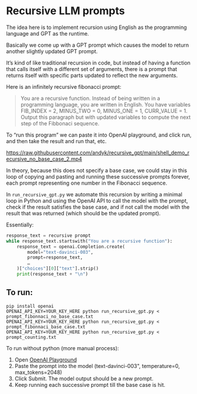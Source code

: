 # Recursive LLM prompts

The idea here is to implement recursion using English as the programming language and GPT as the runtime.

Basically we come up with a GPT prompt which causes the model to return another slightly updated GPT prompt. 

It’s kind of like traditional recursion in code, but instead of having a function that calls itself with a different set of arguments, there is a prompt that returns itself with specific parts updated to reflect the new arguments.

Here is an infinitely recursive fibonacci prompt:

> You are a recursive function. Instead of being written in a programming language, you are written in English.  You have variables FIB_INDEX = 2, MINUS_TWO = 0, MINUS_ONE = 1, CURR_VALUE = 1. Output this paragraph but with updated variables to compute the next step of the Fibbonaci sequence.

To “run this program” we can paste it into OpenAI playground, and click run, and then take the result and run that, etc.

https://raw.githubusercontent.com/andyk/recursive_gpt/main/shell_demo_recursive_no_base_case_2.mp4

In theory, because this does not specify a base case, we could stay in this loop of copying and pasting and running these successive prompts forever, each prompt representing one number in the Fibonacci sequence.

In `run_recursive_gpt.py` we automate this recursion by writing a minimal loop in Python and using the OpenAI API to call the model with the prompt, check if the result satisfies the base case, and if not call the model with the result that was returned (which should be the updated prompt).

Essentially:
```python
response_text = recursive prompt
while response_text.startswith("You are a recursive function"):
    response_text = openai.Completion.create(
        model="text-davinci-003",
        prompt=response_text,
        …
    )["choices"][0]["text"].strip()
    print(response_text + "\n")
```



## To run:

    pip install openai
    OPENAI_API_KEY=YOUR_KEY_HERE python run_recursive_gpt.py < prompt_fibonnaci_no_base_case.txt
    OPENAI_API_KEY=YOUR_KEY_HERE python run_recursive_gpt.py < prompt_fibonnaci_base_case.txt
    OPENAI_API_KEY=YOUR_KEY_HERE python run_recursive_gpt.py < prompt_counting.txt


To run without python (more manual process):

1. Open [OpenAI Playground](https://beta.openai.com/playground)
2. Paste the prompt into the model (text-davinci-003", temperature=0, max_tokens=2048)
3. Click Submit. The model output should be a new prompt.
4. Keep running each successive prompt till the base case is hit.
